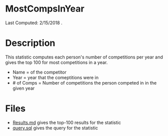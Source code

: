 # **MostCompsInYear**
Last Computed: 2/15/2018 .

# Description
This statistic computes each person's number of competitions per year and 
gives the top 100 for most competitions in a year.
- Name = of the competitor
- Year = year that the comeptitions were in
- \# of Comps = Number of competitions the person competed in in the given year

# Files
 - [Results.md](https://github.com/Jambrose777/JacobAmbroseWCAStatistics/blob/master/MostCompsInYear/Results.md) gives the top-100 results for the statistic
 - [query.sql](https://github.com/Jambrose777/JacobAmbroseWCAStatistics/blob/master/MostCompsInYear/query.sql) gives the query for the statistic


